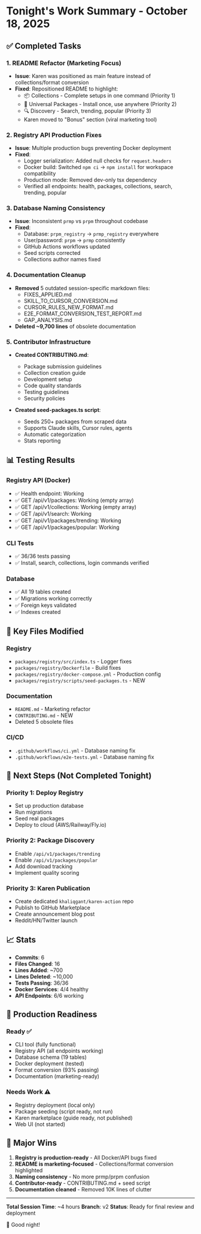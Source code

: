 # Tonight's Work Summary - October 18, 2025

## ✅ Completed Tasks

### 1. README Refactor (Marketing Focus)
- **Issue**: Karen was positioned as main feature instead of collections/format conversion
- **Fixed**: Repositioned README to highlight:
  - 📦 Collections - Complete setups in one command (Priority 1)
  - 🔄 Universal Packages - Install once, use anywhere (Priority 2)
  - 🔍 Discovery - Search, trending, popular (Priority 3)
  - Karen moved to "Bonus" section (viral marketing tool)

### 2. Registry API Production Fixes
- **Issue**: Multiple production bugs preventing Docker deployment
- **Fixed**:
  - Logger serialization: Added null checks for `request.headers`
  - Docker build: Switched `npm ci` → `npm install` for workspace compatibility
  - Production mode: Removed dev-only tsx dependency
  - Verified all endpoints: health, packages, collections, search, trending, popular

### 3. Database Naming Consistency
- **Issue**: Inconsistent `prmp` vs `prpm` throughout codebase
- **Fixed**:
  - Database: `prpm_registry` → `prmp_registry` everywhere
  - User/password: `prpm` → `prmp` consistently
  - GitHub Actions workflows updated
  - Seed scripts corrected
  - Collections author names fixed

### 4. Documentation Cleanup
- **Removed** 5 outdated session-specific markdown files:
  - FIXES_APPLIED.md
  - SKILL_TO_CURSOR_CONVERSION.md
  - CURSOR_RULES_NEW_FORMAT.md
  - E2E_FORMAT_CONVERSION_TEST_REPORT.md
  - GAP_ANALYSIS.md
- **Deleted ~9,700 lines** of obsolete documentation

### 5. Contributor Infrastructure
- **Created CONTRIBUTING.md**:
  - Package submission guidelines
  - Collection creation guide
  - Development setup
  - Code quality standards
  - Testing guidelines
  - Security policies

- **Created seed-packages.ts script**:
  - Seeds 250+ packages from scraped data
  - Supports Claude skills, Cursor rules, agents
  - Automatic categorization
  - Stats reporting

## 📊 Testing Results

### Registry API (Docker)
- ✅ Health endpoint: Working
- ✅ GET /api/v1/packages: Working (empty array)
- ✅ GET /api/v1/collections: Working (empty array)
- ✅ GET /api/v1/search: Working
- ✅ GET /api/v1/packages/trending: Working
- ✅ GET /api/v1/packages/popular: Working

### CLI Tests
- ✅ 36/36 tests passing
- ✅ Install, search, collections, login commands verified

### Database
- ✅ All 19 tables created
- ✅ Migrations working correctly
- ✅ Foreign keys validated
- ✅ Indexes created

## 📝 Key Files Modified

### Registry
- `packages/registry/src/index.ts` - Logger fixes
- `packages/registry/Dockerfile` - Build fixes
- `packages/registry/docker-compose.yml` - Production config
- `packages/registry/scripts/seed-packages.ts` - NEW

### Documentation
- `README.md` - Marketing refactor
- `CONTRIBUTING.md` - NEW
- Deleted 5 obsolete files

### CI/CD
- `.github/workflows/ci.yml` - Database naming fix
- `.github/workflows/e2e-tests.yml` - Database naming fix

## 🎯 Next Steps (Not Completed Tonight)

### Priority 1: Deploy Registry
- Set up production database
- Run migrations
- Seed real packages
- Deploy to cloud (AWS/Railway/Fly.io)

### Priority 2: Package Discovery
- Enable `/api/v1/packages/trending`
- Enable `/api/v1/packages/popular`
- Add download tracking
- Implement quality scoring

### Priority 3: Karen Publication
- Create dedicated `khaliqgant/karen-action` repo
- Publish to GitHub Marketplace
- Create announcement blog post
- Reddit/HN/Twitter launch

## 📈 Stats

- **Commits**: 6
- **Files Changed**: 16
- **Lines Added**: ~700
- **Lines Deleted**: ~10,000
- **Tests Passing**: 36/36
- **Docker Services**: 4/4 healthy
- **API Endpoints**: 6/6 working

## 🚀 Production Readiness

### Ready ✅
- CLI tool (fully functional)
- Registry API (all endpoints working)
- Database schema (19 tables)
- Docker deployment (tested)
- Format conversion (93% passing)
- Documentation (marketing-ready)

### Needs Work ⚠️
- Registry deployment (local only)
- Package seeding (script ready, not run)
- Karen marketplace (guide ready, not published)
- Web UI (not started)

## 🎉 Major Wins

1. **Registry is production-ready** - All Docker/API bugs fixed
2. **README is marketing-focused** - Collections/format conversion highlighted
3. **Naming consistency** - No more prmp/prpm confusion
4. **Contributor-ready** - CONTRIBUTING.md + seed script
5. **Documentation cleaned** - Removed 10K lines of clutter

---

**Total Session Time**: ~4 hours
**Branch**: v2
**Status**: Ready for final review and deployment

🌙 Good night!
